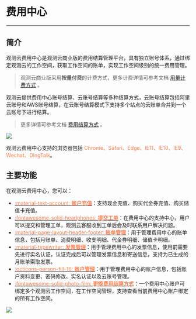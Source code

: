 # 费用中心
---

## 简介

观测云费用中心是观测云商业版的费用结算管理平台，具有独立账号体系，通过绑定观测云的工作空间，获取工作空间的账单，实现工作空间级别的统一费用管理。

> 观测云商业版采用**按量付费**的计费方式，更多计费详情可参考文档 [用量计费方式](../billing-method/index.md) 。

观测云提供费用中心账号结算、云账号结算等多种结算方式，云账号结算包括阿里云账号和AWS账号结算，在云账号结算模式下支持多个站点的云账单合并到一个云账号下进行结算。

> 更多详情可参考文档 [费用结算方式](../billing-account/index.md) 。

![](../img/billing-index-1.png)

观测云费用中心支持的浏览器包括 <font color=coral>Chrome、Safari、Edge、IE11、IE10、IE9、Wechat、DingTalk</font>。


## 主要功能

在观测云费用中心，您可以：

<div class="grid cards" markdown>

- [<font color="coral"> :material-text-account: __账户充值__</font>](../cost-center/account-wallet/index.md)：支持现金充值、购买代金券充值、购买储值卡充值。
- [<font color="coral"> :fontawesome-solid-headphones: __提交工单__</font>](../cost-center/support-center.md)：在费用中心的支持中心，用户可以提交和管理工单，观测云客服收到工单后会及时联系用户解决问题。
- [<font color="coral"> :material-page-layout-header-footer: __账单管理__</font>](../cost-center/billing-management.md)：用于管理费用中心的账单信息，包括月账单、消费明细、收支明细、代金券明细、储值卡明细。
- [<font color="coral"> :material-typewriter: __发票管理__</font>](../cost-center/invoice-management.md)：用于管理费用中心的发票信息，使用前需要先进行实名认证，认证完成后可以管理发票信息和寄送信息，支持为已生成的月账单索取发票。      
- [<font color="coral"> :octicons-person-fill-16: __账户管理__</font>](../cost-center/account-management.md)：用于管理费用中心的账户信息，包括账户资料变更、密码修改、实名认证以及云账号管理。
- [<font color="coral"> :fontawesome-solid-photo-film: __更换费用结算方式__</font>](../billing-account/index.md)：一个费用中心账户可绑定多个观测云工作空间，在工作空间管理，支持查看当前费用中心账户绑定的所有工作空间。
      
</div>



![](../img/3.billing_cost_1.png)

